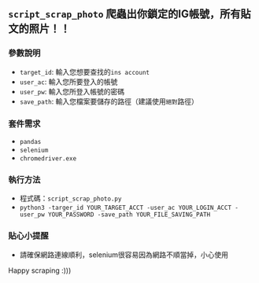 ## `script_scrap_photo` 爬蟲出你鎖定的IG帳號，所有貼文的照片！！

### 參數說明
*	`target_id`: 輸入您想要查找的`ins account`
*	`user_ac`: 輸入您所要登入的帳號
*	`user_pw`: 輸入您所登入帳號的密碼
*	`save_path`: 輸入您檔案要儲存的路徑（建議使用`絕對`路徑）

### 套件需求
* `pandas`
* `selenium`
* `chromedriver.exe`

### 執行方法
* 程式碼：`script_scrap_photo.py`
* `python3 -targer_id YOUR_TARGET_ACCT -user_ac YOUR_LOGIN_ACCT -user_pw YOUR_PASSWORD -save_path YOUR_FILE_SAVING_PATH`

### 貼心小提醒
* 請確保網路連線順利，selenium很容易因為網路不順當掉，小心使用

Happy scraping :))) 